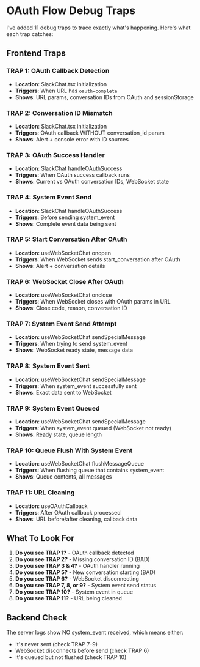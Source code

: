# OAuth Flow Debug Traps

I've added 11 debug traps to trace exactly what's happening. Here's what each trap catches:

## Frontend Traps

### TRAP 1: OAuth Callback Detection
- **Location**: SlackChat.tsx initialization
- **Triggers**: When URL has `oauth=complete`
- **Shows**: URL params, conversation IDs from OAuth and sessionStorage

### TRAP 2: Conversation ID Mismatch  
- **Location**: SlackChat.tsx initialization
- **Triggers**: OAuth callback WITHOUT conversation_id param
- **Shows**: Alert + console error with ID sources

### TRAP 3: OAuth Success Handler
- **Location**: SlackChat handleOAuthSuccess
- **Triggers**: When OAuth success callback runs
- **Shows**: Current vs OAuth conversation IDs, WebSocket state

### TRAP 4: System Event Send
- **Location**: SlackChat handleOAuthSuccess
- **Triggers**: Before sending system_event
- **Shows**: Complete event data being sent

### TRAP 5: Start Conversation After OAuth
- **Location**: useWebSocketChat onopen
- **Triggers**: When WebSocket sends start_conversation after OAuth
- **Shows**: Alert + conversation details

### TRAP 6: WebSocket Close After OAuth
- **Location**: useWebSocketChat onclose  
- **Triggers**: When WebSocket closes with OAuth params in URL
- **Shows**: Close code, reason, conversation ID

### TRAP 7: System Event Send Attempt
- **Location**: useWebSocketChat sendSpecialMessage
- **Triggers**: When trying to send system_event
- **Shows**: WebSocket ready state, message data

### TRAP 8: System Event Sent
- **Location**: useWebSocketChat sendSpecialMessage
- **Triggers**: When system_event successfully sent
- **Shows**: Exact data sent to WebSocket

### TRAP 9: System Event Queued
- **Location**: useWebSocketChat sendSpecialMessage
- **Triggers**: When system_event queued (WebSocket not ready)
- **Shows**: Ready state, queue length

### TRAP 10: Queue Flush With System Event
- **Location**: useWebSocketChat flushMessageQueue
- **Triggers**: When flushing queue that contains system_event
- **Shows**: Queue contents, all messages

### TRAP 11: URL Cleaning
- **Location**: useOAuthCallback
- **Triggers**: After OAuth callback processed
- **Shows**: URL before/after cleaning, callback data

## What To Look For

1. **Do you see TRAP 1?** - OAuth callback detected
2. **Do you see TRAP 2?** - Missing conversation ID (BAD)
3. **Do you see TRAP 3 & 4?** - OAuth handler running
4. **Do you see TRAP 5?** - New conversation starting (BAD)
5. **Do you see TRAP 6?** - WebSocket disconnecting 
6. **Do you see TRAP 7, 8, or 9?** - System event send status
7. **Do you see TRAP 10?** - System event in queue
8. **Do you see TRAP 11?** - URL being cleaned

## Backend Check

The server logs show NO system_event received, which means either:
- It's never sent (check TRAP 7-9)
- WebSocket disconnects before send (check TRAP 6)
- It's queued but not flushed (check TRAP 10)